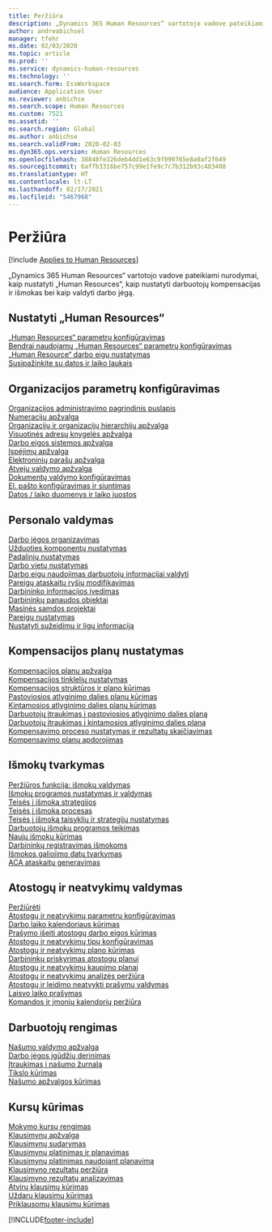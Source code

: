 ```yaml
---
title: Peržiūra
description: „Dynamics 365 Human Resources“ vartotojo vadove pateikiami nurodymai, kaip nustatyti „Human Resources“, kaip nustatyti darbuotojų kompensacijas ir išmokas bei kaip valdyti darbo jėgą.
author: andreabichsel
manager: tfehr
ms.date: 02/03/2020
ms.topic: article
ms.prod: ''
ms.service: dynamics-human-resources
ms.technology: ''
ms.search.form: EssWorkspace
audience: Application User
ms.reviewer: anbichse
ms.search.scope: Human Resources
ms.custom: 7521
ms.assetid: ''
ms.search.region: Global
ms.author: anbichse
ms.search.validFrom: 2020-02-03
ms.dyn365.ops.version: Human Resources
ms.openlocfilehash: 38848fe326deb4dd1e63c9f090765e8a0af2f649
ms.sourcegitcommit: 6affb3316be757c99e1fe9c7c7b312b93c483408
ms.translationtype: HT
ms.contentlocale: lt-LT
ms.lasthandoff: 02/17/2021
ms.locfileid: "5467968"
---
```

# <a name="overview"></a>Peržiūra

[!include [Applies to Human Resources](../includes/applies-to-hr.md)]

„Dynamics 365 Human Resources“ vartotojo vadove pateikiami nurodymai, kaip nustatyti „Human Resources“, kaip nustatyti darbuotojų kompensacijas ir išmokas bei kaip valdyti darbo jėgą.

## <a name="set-up-human-resources"></a>Nustatyti „Human Resources“

[„Human Resources“ parametrų konfigūravimas](hr-setup-parameters.md)</br>
[Bendrai naudojamų „Human Resources“ parametrų konfigūravimas](hr-setup-shared-parameters.md)</br>
[„Human Resource“ darbo eigų nustatymas](hr-setup-workflows.md)</br>
[Susipažinkite su datos ir laiko laukais](hr-setup-date-time-fields.md)</br>

## <a name="configure-organization-settings"></a>Organizacijos parametrų konfigūravimas

[Organizacijos administravimo pagrindinis puslapis](../fin-ops-core/fin-ops/organization-administration/organization-administration-home-page.md?toc=/dynamics365/human-resources/toc.json)</br>
[Numeracijų apžvalga](../fin-ops-core/fin-ops/organization-administration/number-sequence-overview.md?toc=/dynamics365/human-resources/toc.json)</br>
[Organizacijų ir organizacijų hierarchijų apžvalga](../fin-ops-core/fin-ops/organization-administration/organizations-organizational-hierarchies.md?toc=/dynamics365/human-resources/toc.json)</br>
[Visuotinės adresų knygelės apžvalga](../fin-ops-core/fin-ops/organization-administration/overview-global-address-book.md?toc=/dynamics365/human-resources/toc.json)</br>
[Darbo eigos sistemos apžvalga](../fin-ops-core/fin-ops/organization-administration/overview-workflow-system.md?toc=/dynamics365/human-resources/toc.json)</br>
[Įspėjimų apžvalga](../fin-ops-core/fin-ops/get-started/alerts-overview.md?toc=/dynamics365/human-resources/toc.json)</br>
[Elektroninių parašų apžvalga](../fin-ops-core/fin-ops/organization-administration/electronic-signature-overview.md?toc=/dynamics365/human-resources/toc.json)</br>
[Atvejų valdymo apžvalga](../fin-ops-core/fin-ops/organization-administration/cases.md?toc=/dynamics365/human-resources/toc.json)</br>
[Dokumentų valdymo konfigūravimas](../fin-ops-core/fin-ops/organization-administration/configure-document-management.md?toc=/dynamics365/human-resources/toc.json)</br>
[El. pašto konfigūravimas ir siuntimas](../fin-ops-core/fin-ops/organization-administration/configure-email.md?toc=/dynamics365/human-resources/toc.json)</br>
[Datos / laiko duomenys ir laiko juostos](../fin-ops-core/fin-ops/organization-administration/date-time-zones.md?toc=/dynamics365/human-resources/toc.json)</br>

## <a name="manage-personnel"></a>Personalo valdymas

[Darbo jėgos organizavimas](hr-personnel-departments-jobs-positions.md)</br>
[Užduoties komponentų nustatymas](hr-personnel-jobs.md)</br>
[Padalinių nustatymas](hr-personnel-define-departments.md)</br>
[Darbo vietų nustatymas](hr-personnel-define-jobs.md)</br>
[Darbo eigų naudojimas darbuotojų informacijai valdyti](hr-workflow-manage-employee-information.md)</br>
[Pareigų ataskaitų ryšių modifikavimas](hr-personnel-modify-reporting-relationships-position.md)</br>
[Darbininko informacijos įvedimas](hr-personnel-enter-worker-information.md)</br>
[Darbininkų panaudos objektai](hr-personnel-loan-item-worker.md)</br>
[Masinės samdos projektai](hr-personnel-mass-hire-projects.md)</br>
[Pareigų nustatymas](hr-personnel-set-up-positions.md)</br>
[Nustatyti sužeidimų ir ligų informaciją](hr-personnel-set-up-injury-illness-information.md)</br>

## <a name="set-up-compensation-plans"></a>Kompensacijos planų nustatymas

[Kompensacijos planų apžvalga](hr-compensation-overview.md)</br>
[Kompensacijos tinklelių nustatymas](hr-compensation-grids.md)</br>
[Kompensacijos struktūros ir plano kūrimas](hr-compensation-structure.md)</br>
[Pastoviosios atlyginimo dalies planų kūrimas](hr-compensation-fixed-plans.md)</br>
[Kintamosios atlyginimo dalies planų kūrimas](hr-compensation-variable-plans.md)</br>
[Darbuotojų įtraukimas į pastoviosios atlyginimo dalies planą](hr-compensation-enroll-employees-fixed.md)</br>
[Darbuotojų įtraukimas į kintamosios atlyginimo dalies planą](hr-compensation-enroll-employees-variable.md)</br>
[Kompensavimo proceso nustatymas ir rezultatų skaičiavimas](hr-compensation-define-process.md)</br>
[Kompensavimo planų apdorojimas](hr-compensation-process.md)</br>

## <a name="manage-benefits"></a>Išmokų tvarkymas

[Peržiūros funkcija: išmokų valdymas](hr-benefits-management-overview.md)</br>
[Išmokų programos nustatymas ir valdymas](hr-benefits-manage-program.md)</br>
[Teisės į išmoką strategijos](hr-benefits-eligibility-policies.md)</br>
[Teisės į išmoką procesas](hr-benefits-eligibility-process.md)</br>
[Teisės į išmoką taisyklių ir strategijų nustatymas](hr-benefits-define-eligibility-rules.md)</br>
[Darbuotojų išmokų programos teikimas](hr-benefits-deliver-employee-benefits-program.md)</br>
[Naujų išmokų kūrimas](hr-benefits-create.md)</br>
[Darbininkų registravimas išmokoms](hr-benefits-enroll-workers.md)</br>
[Išmokos galiojimo datų tvarkymas](hr-benefits-expiration-dates.md)</br>
[ACA ataskaitų generavimas](hr-benefits-aca-reports.md)</br>

## <a name="manage-leave-and-absence"></a>Atostogų ir neatvykimų valdymas

[Peržiūrėti](hr-leave-and-absence-overview.md)</br>
[Atostogų ir neatvykimų parametrų konfigūravimas](hr-leave-and-absence-parameters.md)</br>
[Darbo laiko kalendoriaus kūrimas](hr-leave-and-absence-working-time-calendar.md)</br>
[Prašymo išeiti atostogų darbo eigos kūrimas](hr-leave-and-absence-workflow.md)</br>
[Atostogų ir neatvykimų tipų konfigūravimas](hr-leave-and-absence-types.md)</br>
[Atostogų ir neatvykimų plano kūrimas](hr-leave-and-absence-plans.md)</br>
[Darbininkų priskyrimas atostogų planui](hr-leave-and-absence-enroll.md)</br>
[Atostogų ir neatvykimų kaupimo planai](hr-leave-and-absence-accrue.md)</br>
[Atostogų ir neatvykimų analizės peržiūra](hr-leave-and-absence-analytics.md)</br>
[Atostogų ir leidimo neatvykti prašymų valdymas](hr-employee-self-service-manage-requests.md)</br>
[Laisvo laiko prašymas](hr-employee-self-service-request-time-off.md)</br>
[Komandos ir įmonių kalendorių peržiūra](hr-employee-self-service-calendar.md)</br>

## <a name="develop-employees"></a>Darbuotojų rengimas

[Našumo valdymo apžvalga](hr-develop-performance-management-overview.md)</br>
[Darbo jėgos įgūdžių derinimas](hr-develop-skills.md)</br>
[Įtraukimas į našumo žurnalą](hr-develop-add-performance-journal.md)</br>
[Tikslo kūrimas](hr-develop-create-goal.md)</br>
[Našumo apžvalgos kūrimas](hr-develop-create-performance-review.md)</br>

## <a name="create-courses"></a>Kursų kūrimas

[Mokymo kursų rengimas](hr-learning-courses.md)</br>
[Klausimynų apžvalga](hr-learning-questionnaires.md)</br>
[Klausimynų sudarymas](hr-learning-design-questionnaires.md)</br>
[Klausimynų platinimas ir planavimas](hr-learning-distribute-questionnaires.md)</br>
[Klausimynų platinimas naudojant planavimą](hr-learning-distribute-questionnaires-scheduling.md)</br>
[Klausimyno rezultatų peržiūra](hr-learning-evaluate-questionnaire-results.md)</br>
[Klausimyno rezultatų analizavimas](hr-learning-analyze-questionnaire-results.md)</br>
[Atvirų klausimų kūrimas](hr-learning-create-open-ended-question.md)</br>
[Uždarų klausimų kūrimas](hr-learning-create-closed-ended-question.md)</br>
[Priklausomų klausimų kūrimas](hr-learning-depending-question.md)</br>





[!INCLUDE[footer-include](../includes/footer-banner.md)]